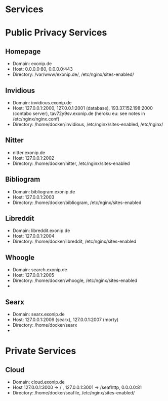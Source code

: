 # Services

# Public Privacy Services
## Homepage
- Domain: exonip.de
- Host: 0.0.0.0:80, 0.0.0.0:443
- Directory: /var/www/exonip.de/, /etc/nginx/sites-enabled/

## Invidious
- Domain: invidious.exonip.de
- Host: 127.0.0.1:2000, 127.0.0.1:2001 (database), 193.37.152.198:2000 (contabo server), tav72y9sv.exonip.de (heroku eu: see notes in /etc/nginx/nginx.conf)
- Directory: /home/docker/invidious, /etc/nginx/sites-enabled, /etc/nginx/

## Nitter
- nitter.exonip.de
- Host: 127.0.0.1:2002
- Directory: /home/docker/nitter, /etc/nginx/sites-enabled

## Bibliogram
- Domain: bibliogram.exonip.de
- Host: 127.0.0.1:2003
- Directory: /home/docker/bibliogram, /etc/nginx/sites-enabled

## Libreddit
- Domain: libreddit.exonip.de
- Host: 127.0.0.1:2004
- Directory: /home/docker/libreddit, /etc/nginx/sites-enabled

## Whoogle
- Domain: search.exonip.de
- Host: 127.0.0.1:2005
- Directory: /home/docker/whoogle, /etc/nginx/sites-enabled
- 
## Searx
- Domain: searx.exonip.de
- Host: 127.0.0.1:2006 (searx), 127.0.0.1:2007 (morty)
- Directory: /home/docker/searx
- 
# Private Services
## Cloud
- Domain: cloud.exonip.de
- Host 127.0.0.1:3000 -> / , 127.0.0.1:3001 -> /seafhttp, 0.0.0.0:81
- Directory: /home/docker/seafile, /etc/nginx/sites-enabled/
